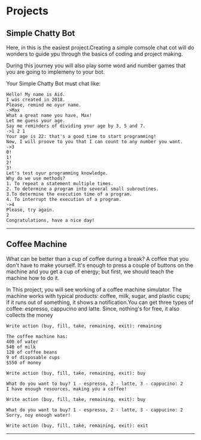 # Projects

Simple Chatty Bot
-----------------------------

Here, in this is the easiest project.Creating a simple comsole chat cot will do wonders to guide ypu through the basics of coding and project making.

During this journey you will also play some word and number games that you are going to implemeny to your bot.

Your Simple Chatty Bot must chat like:

```
Hello! My name is Aid.
I was created in 2018.
Please, remind me oyur name.
->Max
What a great name you have, Max!
Let me guess your age.
Say me reminders of dividing your age by 3, 5 and 7.
->1 2 1
Your age is 22: that's a good time to start programming!
Now, I will proove to you that I can count to any number you want.
->3
0!
1!
2!
3!
Let's test oyur programming knowledge.
Why do we use methods?
1. To repeat a statement multiple times.
2. To determine a program into several small subroutines.
3.To determine the execution time of a program.
4. To interrupt the execution of a program.
->4
Please, try again.
2
Congratulations, have a nice day!
```

--------------------------


Coffee Machine
--------------------------

What can be better than a cup of coffee during a break? A coffee that you don't have to make yourself. It's enough to press a couple of buttons on the machine and you get a cup of energy; but first, we should teach the machine how to do it.

In This project, you will see working of a coffee machine simulator. The machine works with typical products: coffee, milk, sugar, and plastic cups; if it runs out of something, it shows a notification.You can get three types of coffee: espresso, cappucino and latte. Since, nothing's for free, it also collects the money

```
Write action (buy, fill, take, remaining, exit): remaining

The coffee machine has:
400 of water
540 of milk
120 of coffee beans
9 of disposable cups
$550 of money

Write action (buy, fill, take, remaining, exit): buy

What do you want to buy? 1 - espresso, 2 - latte, 3 - cappucino: 2
I have enough resources, making you a coffee!

Write action (buy, fill, take, remaining, exit): buy

What do you want to buy? 1 - espresso, 2 - latte, 3 - cappucino: 2
Sorry, noy enough water!

Write action (buy, fill, take, remaining, exit): exit
```

---------------------------
